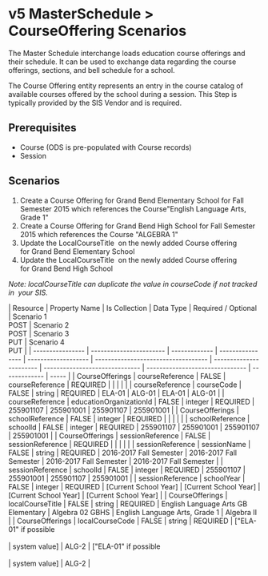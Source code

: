 # v5 MasterSchedule > CourseOffering Scenarios

The Master Schedule interchange loads education course offerings and their
schedule. It can be used to exchange data regarding the course offerings,
sections, and bell schedule for a school.

The Course Offering entity represents an entry in the course catalog of
available courses offered by the school during a session. This Step is typically
provided by the SIS Vendor and is required.

## Prerequisites

- Course (ODS is pre-populated with Course records)
- Session

## Scenarios

1. Create a Course Offering for Grand Bend Elementary School for Fall Semester
   2015 which references the Course"English Language Arts, Grade 1"
2. Create a Course Offering for Grand Bend High School for Fall Semester
   2015 which references the Course "ALGEBRA 1"
3. Update the LocalCourseTitle  on the newly added Course offering for Grand
   Bend Elementary School
4. Update the LocalCourseTitle  on the newly added Course offering for Grand
   Bend High School

_Note: localCourseTitle can duplicate the value in courseCode if not tracked in
 your SIS._

| Resource         | Property Name           | Is Collection | Data Type        | Required / Optional | Scenario 1 <br/>POST                | Scenario 2 <br/>POST    | Scenario 3 <br/>PUT            | Scenario 4 <br/>PUT             |
| ---------------- | ----------------------- | ------------- | ---------------- | ------------------- | ----------------------------------- | ----------------------- | ------------------------------ | ------------------------------- | ------------- | ----- |
| CourseOfferings  | courseReference         | FALSE         | courseReference  | REQUIRED            |                                     |                         |                                |                                 |
| courseReference  | courseCode              | FALSE         | string           | REQUIRED            | ELA-01                              | ALG-01                  | ELA-01                         | ALG-01                          |
| courseReference  | educationOrganizationId | FALSE         | integer          | REQUIRED            | 255901107                           | 255901001               | 255901107                      | 255901001                       |
| CourseOfferings  | schoolReference         | FALSE         | integer          | REQUIRED            |                                     |                         |                                |                                 |
| schoolReference  | schoolId                | FALSE         | integer          | REQUIRED            | 255901107                           | 255901001               | 255901107                      | 255901001                       |
| CourseOfferings  | sessionReference        | FALSE         | sessionReference | REQUIRED            |                                     |                         |                                |                                 |
| sessionReference | sessionName             | FALSE         | string           | REQUIRED            | 2016-2017 Fall Semester             | 2016-2017 Fall Semester | 2016-2017 Fall Semester        | 2016-2017 Fall Semester         |
| sessionReference | schoolId                | FALSE         | integer          | REQUIRED            | 255901107                           | 255901001               | 255901107                      | 255901001                       |
| sessionReference | schoolYear              | FALSE         | integer          | REQUIRED            | [Current School Year]               | [Current School Year]   | [Current School Year]          | [Current School Year]           |
| CourseOfferings  | localCourseTitle        | FALSE         | string           | REQUIRED            | English Language Arts GB Elementary | Algebra 02 GBHS         | English Language Arts, Grade 1 | Algebra II                      |
| CourseOfferings  | localCourseCode         | FALSE         | string           | REQUIRED            | ["ELA-01" if possible<br/><br/>     | system value]           | ALG-2                          | ["ELA-01" if possible<br/><br/> | system value] | ALG-2 |
